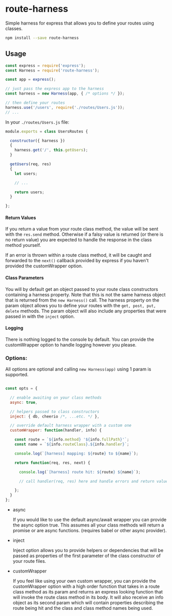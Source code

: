 # route-harness

Simple harness for express that allows you to define your routes using classes.

```bash
npm install --save route-harness
```

## Usage

```javascript
const express = require('express');
const Harness = require('route-harness');

const app = express();

// just pass the express app to the harness
const harness = new Harness(app, { /* options */ });

// then define your routes
harness.use('/users', require('./routes/Users.js'));
// ...

```


In your `./routes/Users.js` file:

```javascript
module.exports = class UsersRoutes {

  constructor({ harness })
  {
    harness.get('/', this.getUsers);
  }

  getUsers(req, res)
  {
    let users;

    // ...

    return users;
  }

};
```


#### Return Values

If you return a value from your route class method, the value will be sent with the `res.send` method. Otherwise if a falsy value is returned (or there is no return value) you are expected to handle the response in the class method yourself.

If an error is thrown within a route class method, it will be caught and forwarded to the `next()` callback provided by express if you haven't provided the customWrapper option.

#### Class Parameters

You will by default get an object passed to your route class constructors containing a harness property. Note that this is not the same harness object that is returned from the `new Harness()` call.  The harness property on the param object allows you to define your routes with the `get, post, put, delete` methods.  The param object will also include any properties that were passed in with the `inject` option.

#### Logging

There is nothing logged to the console by default.  You can provide the customWrapper option to handle logging however you please.

### Options:

All options are optional and calling `new Harness(app)` using 1 param is supported.

```javascript

const opts = {

  // enable awaiting on your class methods
  async: true,

  // helpers passed to class constructors
  inject: { db, cheerio /*, ...etc. */ },

  // override default harness wrapper with a custom one
  customWrapper: function(handler, info) {

    const route = `${info.method} '${info.fullPath}'`;
    const name = `${info.routeClass}.${info.handler}`;

    console.log(`[harness] mapping: ${route} to ${name}`);

    return function(req, res, next) {

      console.log(`[harness] route hit: ${route} ${name}`);

      // call handler(req, res) here and handle errors and return values

    };
  }
};

```

- async

  If you would like to use the default async/await wrapper you can provide the async option true. This assumes all your class methods will return a promise or are async functions. (requires babel or other async provider).

- inject

  Inject option allows you to provide helpers or dependencies that will be passed as properties of the first parameter of the class constructor of your route files.

- customWrapper

  If you feel like using your own custom wrapper, you can provide the customWrapper option with a high order function that takes in a route class method as its param and returns an express looking function that will invoke the route class method in its body. It will also receive an info object as its second param which will contain properties describing the route being hit and the class and class method names being used.

